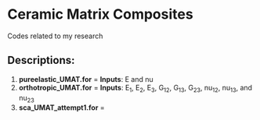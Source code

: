 # Ceramic Matrix Composites
Codes related to my research

## Descriptions:
1. **pureelastic_UMAT.for** = **Inputs**: E and nu
2. **orthotropic_UMAT.for** = **Inputs**: E<sub>1</sub>, E<sub>2</sub>, E<sub>3</sub>, G<sub>12</sub>, G<sub>13</sub>, G<sub>23</sub>, nu<sub>12</sub>,  nu<sub>13</sub>, and  nu<sub>23</sub>
3. **sca_UMAT_attempt1.for** = 
